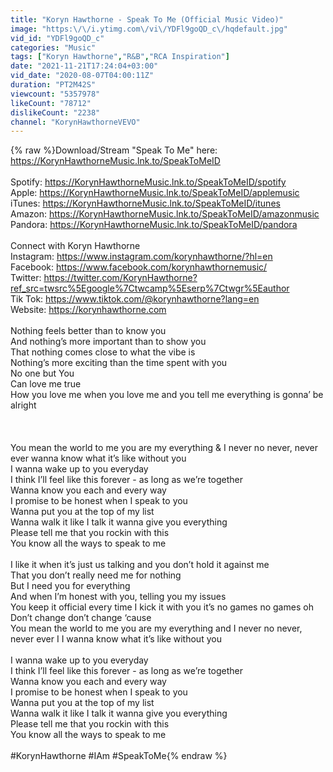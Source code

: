 ```yaml
---
title: "Koryn Hawthorne - Speak To Me (Official Music Video)"
image: "https:\/\/i.ytimg.com\/vi\/YDFl9goQD_c\/hqdefault.jpg"
vid_id: "YDFl9goQD_c"
categories: "Music"
tags: ["Koryn Hawthorne","R&B","RCA Inspiration"]
date: "2021-11-21T17:24:04+03:00"
vid_date: "2020-08-07T04:00:11Z"
duration: "PT2M42S"
viewcount: "5357978"
likeCount: "78712"
dislikeCount: "2238"
channel: "KorynHawthorneVEVO"
---
```

{% raw %}Download/Stream &quot;Speak To Me&quot; here: <a rel="nofollow" target="blank" href="https://KorynHawthorneMusic.lnk.to/SpeakToMeID">https://KorynHawthorneMusic.lnk.to/SpeakToMeID</a><br /><br />Spotify: <a rel="nofollow" target="blank" href="https://KorynHawthorneMusic.lnk.to/SpeakToMeID/spotify">https://KorynHawthorneMusic.lnk.to/SpeakToMeID/spotify</a><br />Apple: <a rel="nofollow" target="blank" href="https://KorynHawthorneMusic.lnk.to/SpeakToMeID/applemusic">https://KorynHawthorneMusic.lnk.to/SpeakToMeID/applemusic</a><br />iTunes: <a rel="nofollow" target="blank" href="https://KorynHawthorneMusic.lnk.to/SpeakToMeID/itunes">https://KorynHawthorneMusic.lnk.to/SpeakToMeID/itunes</a><br />Amazon: <a rel="nofollow" target="blank" href="https://KorynHawthorneMusic.lnk.to/SpeakToMeID/amazonmusic">https://KorynHawthorneMusic.lnk.to/SpeakToMeID/amazonmusic</a><br />Pandora: <a rel="nofollow" target="blank" href="https://KorynHawthorneMusic.lnk.to/SpeakToMeID/pandora">https://KorynHawthorneMusic.lnk.to/SpeakToMeID/pandora</a><br /><br />Connect with Koryn Hawthorne<br />Instagram: <a rel="nofollow" target="blank" href="https://www.instagram.com/korynhawthorne/?hl=en">https://www.instagram.com/korynhawthorne/?hl=en</a><br />Facebook: <a rel="nofollow" target="blank" href="https://www.facebook.com/korynhawthornemusic/">https://www.facebook.com/korynhawthornemusic/</a><br />Twitter: <a rel="nofollow" target="blank" href="https://twitter.com/KorynHawthorne?ref_src=twsrc%5Egoogle%7Ctwcamp%5Eserp%7Ctwgr%5Eauthor">https://twitter.com/KorynHawthorne?ref_src=twsrc%5Egoogle%7Ctwcamp%5Eserp%7Ctwgr%5Eauthor</a><br />Tik Tok: <a rel="nofollow" target="blank" href="https://www.tiktok.com/@korynhawthorne?lang=en">https://www.tiktok.com/@korynhawthorne?lang=en</a><br />Website: <a rel="nofollow" target="blank" href="https://korynhawthorne.com">https://korynhawthorne.com</a><br /><br />Nothing feels better than to know you <br />And nothing’s more important than to show you<br />That nothing comes close to what the vibe is<br />Nothing’s more exciting than the time spent with you<br />No one but You <br />Can love me true<br />How you love me when you love me and you tell me everything is gonna’ be alright<br /><br /><br /><br />You mean the world to me you are my everything &amp; I never no never, never ever wanna know what it’s like without you<br />I wanna wake up to you everyday<br />I think I’ll feel like this forever - as long as we’re together <br />Wanna know you each and every way <br />I promise to be honest when I speak to you<br />Wanna put you at the top of my list <br />Wanna walk it like I talk it wanna give you everything <br />Please tell me that you rockin with this<br />You know all the ways to speak to me<br /> <br />I like it when it’s just us talking and you don’t hold it against me<br />That you don’t really need me for nothing<br />But I need you for everything <br />And when I’m honest with you, telling you my issues<br />You keep it official every time I kick it with you it’s no games no games oh<br />Don’t change don’t change ‘cause<br />You mean the world to me you are my everything and I never no never, never ever I I wanna know what it’s like without you<br /> <br />I wanna wake up to you everyday<br />I think I’ll feel like this forever - as long as we’re together <br />Wanna know you each and every way <br />I promise to be honest when I speak to you<br />Wanna put you at the top of my list <br />Wanna walk it like I talk it wanna give you everything <br />Please tell me that you rockin with this<br />You know all the ways to speak to me<br /><br />#KorynHawthorne #IAm #SpeakToMe{% endraw %}
